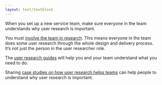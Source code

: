 ```yaml
---
layout: text/textblock
---
```


When you set up a new service team, make sure everyone in the team understands why user research is important.

You must [involve the team in research](/user-research/team-research/). This means everyone in the team does some user research through the whole design and delivery process. It’s not just the person in the user researcher role.

The [user research guides](/user-research/) will help you and your team understand what you need to do.

Sharing [case studies on how user research helps teams](http://localhost:8080/user-research/#examples-and-case-studies) can help people to understand why user research is important.
